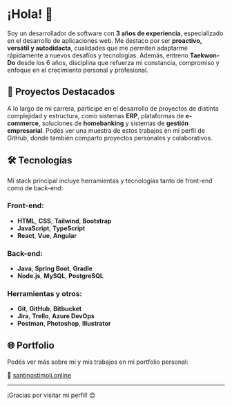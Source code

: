 # ¡Hola! 👋

Soy un desarrollador de software con **3 años de experiencia**, especializado en el desarrollo de aplicaciones web. Me destaco por ser **proactivo, versátil y autodidacta**, cualidades que me permiten adaptarme rápidamente a nuevos desafíos y tecnologías. Además, entreno **Taekwon-Do** desde los 6 años, disciplina que refuerza mi constancia, compromiso y enfoque en el crecimiento personal y profesional.

## 🚀 Proyectos Destacados

A lo largo de mi carrera, participé en el desarrollo de proyectos de distinta complejidad y estructura, como sistemas **ERP**, plataformas de **e-commerce**, soluciones de **homebanking** y sistemas de **gestión empresarial**. Podés ver una muestra de estos trabajos en mi perfil de GitHub, donde también comparto proyectos personales y colaborativos.

## 🛠️ Tecnologías

Mi stack principal incluye herramientas y tecnologías tanto de front-end como de back-end:

### Front-end:
- **HTML**, **CSS**, **Tailwind**, **Bootstrap**
- **JavaScript**, **TypeScript**
- **React**, **Vue**, **Angular**

### Back-end:
- **Java**, **Spring Boot**, **Gradle**
- **Node.js**, **MySQL**, **PostgreSQL**

### Herramientas y otros:
- **Git**, **GitHub**, **Bitbucket**
- **Jira**, **Trello**, **Azure DevOps**
- **Postman**, **Photoshop**, **Illustrator**

## 🌐 Portfolio

Podés ver más sobre mí y mis trabajos en mi portfolio personal:

🔗 [santinostimoli.online](https://santinostimoli.online)

---

¡Gracias por visitar mi perfil! 😊
